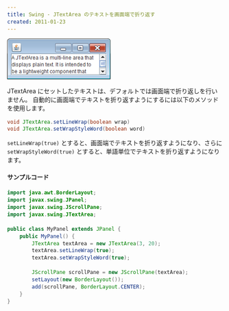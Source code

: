 ```yaml
---
title: Swing - JTextArea のテキストを画面端で折り返す
created: 2011-01-23
---
```


![jtextarea-wrap.png](./jtextarea-wrap.png)

JTextArea にセットしたテキストは、デフォルトでは画面端で折り返しを行いません。
自動的に画面端でテキストを折り返すようにするには以下のメソッドを使用します。

~~~ java
void JTextArea.setLineWrap(boolean wrap)
void JTextArea.setWrapStyleWord(boolean word)
~~~

`setLineWrap(true)` とすると、画面端でテキストを折り返すようになり、さらに `setWrapStyleWord(true)` とすると、単語単位でテキストを折り返すようになります。

#### サンプルコード

~~~ java
import java.awt.BorderLayout;
import javax.swing.JPanel;
import javax.swing.JScrollPane;
import javax.swing.JTextArea;

public class MyPanel extends JPanel {
    public MyPanel() {
        JTextArea textArea = new JTextArea(3, 20);
        textArea.setLineWrap(true);
        textArea.setWrapStyleWord(true);

        JScrollPane scrollPane = new JScrollPane(textArea);
        setLayout(new BorderLayout());
        add(scrollPane, BorderLayout.CENTER);
    }
}
~~~

